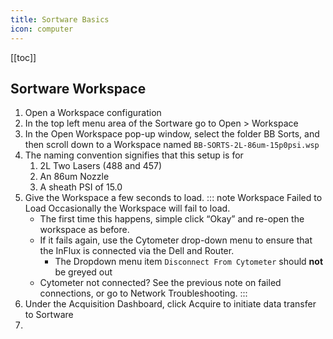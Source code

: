 ```yaml
---
title: Sortware Basics
icon: computer
---
```


<!-- filename: /docs/influx-flight/ifm-03-optics/ifm-03p01-activate.md -->

<!-- Reference Links -->
<!-- Usage -->
<!-- [img-label]: ./assets/filename.png -->
<!-- ![Caption Text][img-label] -->
<!-- Assets -->

<!-- URLs -->

<!-- End Ref Links -->


[[toc]]

## Sortware Workspace

1.  Open a Workspace configuration
2.  In the top left menu area of the Sortware go to Open > Workspace
3.  In the Open Workspace pop-up window, select the folder BB Sorts, and then scroll down to a Workspace named `BB-SORTS-2L-86um-15p0psi.wsp` 
4.  The naming convention signifies that this setup is for 
    1.  2L Two Lasers (488 and 457)
    2.  An 86um Nozzle
    3.  A sheath PSI of 15.0
4.  Give the Workspace a few seconds to load. 
    ::: note Workspace Failed to Load
    Occasionally the Workspace will fail to load. 
    -   The first time this happens, simple click “Okay” and re-open the workspace as before. 
    -   If it fails again, use the Cytometer drop-down menu to ensure that the InFlux is connected via the Dell and Router. 
        -   The Dropdown menu item `Disconnect From Cytometer` should **not** be greyed out
    -   Cytometer not connected? See the previous note on failed connections, or go to Network Troubleshooting.
    ::: 
5.  Under the Acquisition Dashboard, click Acquire to initiate data transfer to Sortware
6.  